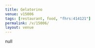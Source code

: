 ```yaml
---
title: Gelatorino
venue: v15006
tags: [restaurant, food, "fhrs:414121"]
permalink: /v/15006/
layout: venue
---
```

null